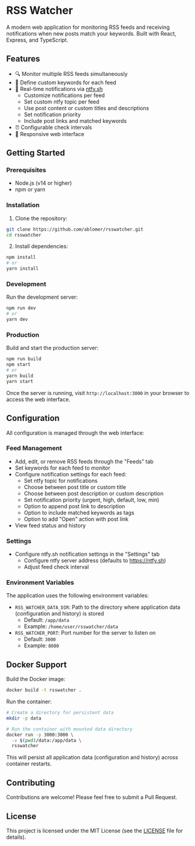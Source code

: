 # RSS Watcher

A modern web application for monitoring RSS feeds and receiving notifications when new posts match your keywords. Built with React, Express, and TypeScript.

## Features

- 🔍 Monitor multiple RSS feeds simultaneously
- 🔑 Define custom keywords for each feed
- 🔔 Real-time notifications via [ntfy.sh](https://ntfy.sh)
  - Customize notifications per feed
  - Set custom ntfy topic per feed
  - Use post content or custom titles and descriptions
  - Set notification priority
  - Include post links and matched keywords
- ⏰ Configurable check intervals
- 📱 Responsive web interface

## Getting Started

### Prerequisites

- Node.js (v14 or higher)
- npm or yarn

### Installation

1. Clone the repository:
```bash
git clone https://github.com/ablomer/rsswatcher.git
cd rsswatcher
```

2. Install dependencies:
```bash
npm install
# or
yarn install
```

### Development

Run the development server:

```bash
npm run dev
# or
yarn dev
```

### Production

Build and start the production server:

```bash
npm run build
npm start
# or
yarn build
yarn start
```

Once the server is running, visit `http://localhost:3000` in your browser to access the web interface.

## Configuration

All configuration is managed through the web interface:

### Feed Management
- Add, edit, or remove RSS feeds through the "Feeds" tab
- Set keywords for each feed to monitor
- Configure notification settings for each feed:
  - Set ntfy topic for notifications
  - Choose between post title or custom title
  - Choose between post description or custom description
  - Set notification priority (urgent, high, default, low, min)
  - Option to append post link to description
  - Option to include matched keywords as tags
  - Option to add "Open" action with post link
- View feed status and history

### Settings
- Configure ntfy.sh notification settings in the "Settings" tab
  - Configure ntfy server address (defaults to https://ntfy.sh)
  - Adjust feed check interval

### Environment Variables

The application uses the following environment variables:

- `RSS_WATCHER_DATA_DIR`: Path to the directory where application data (configuration and history) is stored
  - Default: `/app/data`
  - Example: `/home/user/rsswatcher/data`
- `RSS_WATCHER_PORT`: Port number for the server to listen on
  - Default: `3000`
  - Example: `8080`

## Docker Support

Build the Docker image:

```bash
docker build -t rsswatcher .
```

Run the container:

```bash
# Create a directory for persistent data
mkdir -p data

# Run the container with mounted data directory
docker run -p 3000:3000 \
  -v $(pwd)/data:/app/data \
  rsswatcher
```
This will persist all application data (configuration and history) across container restarts.

## Contributing

Contributions are welcome! Please feel free to submit a Pull Request.

## License

This project is licensed under the MIT License (see the [LICENSE](LICENSE) file for details).
